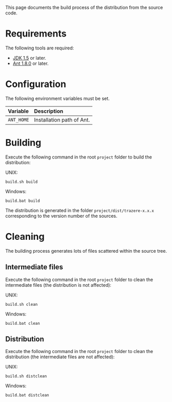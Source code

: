 This page documents the build process of the distribution from the source code.

# Requirements #

The following tools are required:
  * [JDK 1.5](http://java.sun.com/javase/downloads/index.jsp) or later.
  * [Ant 1.8.0](http://ant.apache.org/bindownload.cgi) or later.

# Configuration #

The following environment variables must be set.

| **Variable** | **Description** |
|:-------------|:----------------|
| `ANT_HOME`   | Installation path of Ant. |

# Building #

Execute the following command in the root `project` folder to build the distribution:

UNIX:
```
build.sh build
```

Windows:
```
build.bat build
```

The distribution is generated in the folder `project/dist/trazere-x.x.x` corresponding to the version number of the sources.

# Cleaning #

The building process generates lots of files scattered within the source tree.

## Intermediate files ##

Execute the following command in the root `project` folder to clean the intermediate files (the distribution is not affected):

UNIX:
```
build.sh clean
```

Windows:
```
build.bat clean
```

## Distribution ##

Execute the following command in the root `project` folder to clean the distribution (the intermediate files are not affected):

UNIX:
```
build.sh distclean
```

Windows:
```
build.bat distclean
```